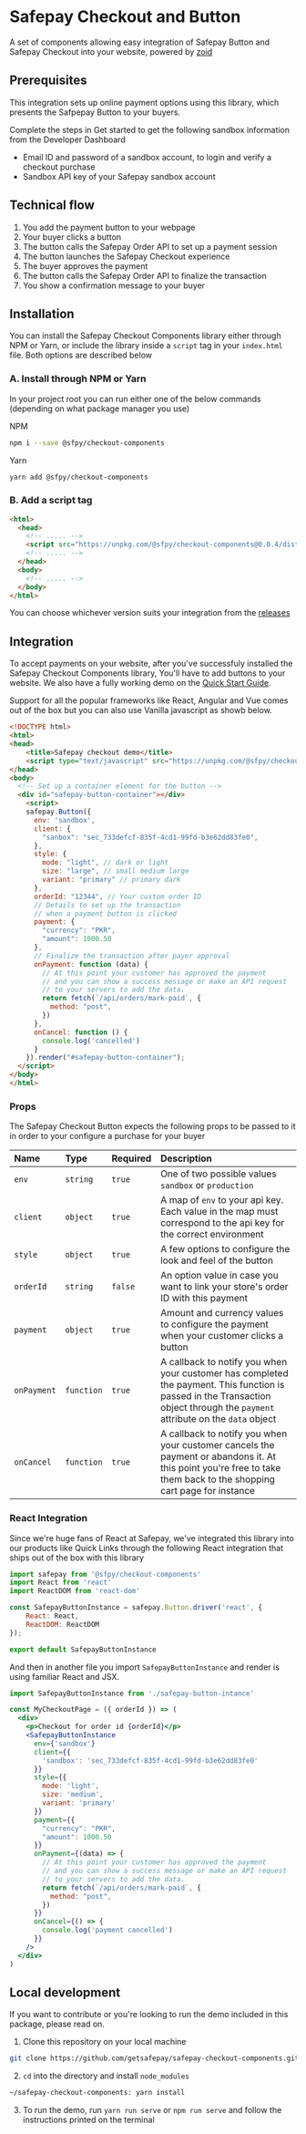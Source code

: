 # Safepay Checkout and Button

A set of components allowing easy integration of Safepay Button and Safepay Checkout into your website, powered by [zoid](https://github.com/krakenjs/zoid)

## Prerequisites

This integration sets up online payment options using this library, which presents the Safpepay Button to your buyers.

Complete the steps in Get started to get the following sandbox information from the Developer Dashboard
- Email ID and password of a sandbox account, to login and verify a checkout purchase
- Sandbox API key of your Safepay sandbox account

## Technical flow

1. You add the payment button to your webpage
2. Your buyer clicks a button
3. The button calls the Safepay Order API to set up a payment session
4. The button launches the Safepay Checkout experience
5. The buyer approves the payment
6. The button calls the Safepay Order API to finalize the transaction
7. You show a confirmation message to your buyer

## Installation

You can install the Safepay Checkout Components library either through NPM or Yarn, or include the library inside a `script` tag in your `index.html` file. Both options are described below

### A. Install through NPM or Yarn

In your project root you can run either one of the below commands (depending on what package manager you use)

NPM
```bash
npm i --save @sfpy/checkout-components
```

Yarn
```bash
yarn add @sfpy/checkout-components
```

### B. Add a script tag
```html
<html>
  <head>
    <!-- ..... -->
    <script src="https://unpkg.com/@sfpy/checkout-components@0.0.4/dist/sfpy-checkout.js"></script>
    <!-- ..... -->
  </head>
  <body>
    <!-- ..... -->
  </body>
</html>
```

You can choose whichever version suits your integration from the [releases](https://github.com/getsafepay/safepay-checkout-components/releases)

## Integration

To accept payments on your website, after you've successfuly installed the Safepay Checkout Components library, You'll have to add buttons to your website. We also have a fully working demo on the [Quick Start Guide](https://safepaydocs.netlify.app).

Support for all the popular frameworks like React, Angular and Vue comes out of the box but you can also use Vanilla javascript as showb below.

```html
<!DOCTYPE html>
<html>
<head>
	<title>Safepay checkout demo</title>
	<script type="text/javascript" src="https://unpkg.com/@sfpy/checkout-components@0.0.4/dist/sfpy-checkout.js"></script>
</head>
<body>
  <!-- Set up a container element for the button -->
  <div id="safepay-button-container"></div>
	<script>
    safepay.Button({
      env: 'sandbox',
      client: {
        "sanbox": "sec_733defcf-835f-4cd1-99fd-b3e62dd83fe0",
      },
      style: {
        mode: "light", // dark or light
        size: "large", // small medium large
        variant: "primary" // primary dark
      },
      orderId: "12344", // Your custom order ID
      // Details to set up the transaction 
      // when a payment button is clicked
      payment: {
        "currency": "PKR",
        "amount": 1000.50
      },
      // Finalize the transaction after payer approval
      onPayment: function (data) {
        // At this point your customer has approved the payment
        // and you can show a success message or make an API request
        // to your servers to add the data.
        return fetch(`/api/orders/mark-paid`, {
          method: "post",
        })
      },
      onCancel: function () {
        console.log('cancelled')
      }
    }).render("#safepay-button-container");
  </script>
</body>
</html>
```

### Props

The Safepay Checkout Button expects the following props to be passed to it in order to your configure a purchase for your buyer


| Name | Type | Required | Description |
|:---|:---|:---|:---|
| `env`  | `string`       | `true`   | One of two possible values `sandbox` or `production`|
| `client`  | `object`       | `true`   | A map of `env` to your api key. Each value in the map must correspond to the api key for the correct environment|
| `style`  | `object`       | `true`   | A few options to configure the look and feel of the button|
| `orderId`  | `string`       | `false`   | An option value in case you want to link your store's order ID with this payment|
| `payment`  | `object`       | `true`   | Amount and currency values to configure the payment when your customer clicks a button|
| `onPayment`  | `function`       | `true`   | A callback to notify you when your customer has completed the payment. This function is passed in the Transaction object through the `payment` attribute on the `data` object |
| `onCancel`  | `function`       | `true`   | A callback to notify you when your customer cancels the payment or abandons it. At this point you're free to take them back to the shopping cart page for instance |


### React Integration

Since we're huge fans of React at Safepay, we've integrated this library into our products like Quick Links through the following React integration that ships out of the box with this library

```jsx
import safepay from '@sfpy/checkout-components'
import React from 'react'
import ReactDOM from 'react-dom'

const SafepayButtonInstance = safepay.Button.driver('react', {
    React: React,
    ReactDOM: ReactDOM
});

export default SafepayButtonInstance
```

And then in another file you import `SafepayButtonInstance` and render is using familiar React and JSX.

```jsx
import SafepayButtonInstance from './safepay-button-intance'

const MyCheckoutPage = ({ orderId }) => (
  <div>
    <p>Checkout for order id {orderId}</p>
    <SafepayButtonInstance
      env={'sandbox'}
      client={{
        'sandbox': 'sec_733defcf-835f-4cd1-99fd-b3e62dd83fe0'
      }}
      style={{
        mode: 'light',
        size: 'medium',
        variant: 'primary'
      }}
      payment={{
        "currency": "PKR",
        "amount": 1000.50
      }}
      onPayment={(data) => {
        // At this point your customer has approved the payment
        // and you can show a success message or make an API request
        // to your servers to add the data.
        return fetch(`/api/orders/mark-paid`, {
          method: "post",
        })
      }}
      onCancel={() => {
        console.log('payment cancelled')
      }}
    />
  </div>
)
```

## Local development

If you want to contribute or you're looking to run the demo included in this package, please read on.

1. Clone this repository on your local machine
```bash
git clone https://github.com/getsafepay/safepay-checkout-components.git
```

2. `cd` into the directory and install `node_modules`
```bash
~/safepay-checkout-components: yarn install
```

3. To run the demo, run `yarn run serve` or `npm run serve` and follow the instructions printed on the terminal
